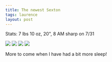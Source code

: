 ```yaml
---
title: The newest Sexton
tags: laurence
layout: post
---
```

Stats:  7 lbs 10 oz, 20", 8 AM sharp on 7/31



<img src="http://fuzzymonk.com/photos/blog/image/595/IMG_6643.JPG" class="picture" />



<img src="http://fuzzymonk.com/photos/blog/image/595/IMG_6646.JPG" class="picture" />



<img src="http://fuzzymonk.com/photos/blog/image/595/IMG_6658.JPG" class="picture" />



<img src="http://fuzzymonk.com/photos/blog/image/595/IMG_6670.JPG" class="picture" />



More to come when I have had a bit more sleep!
